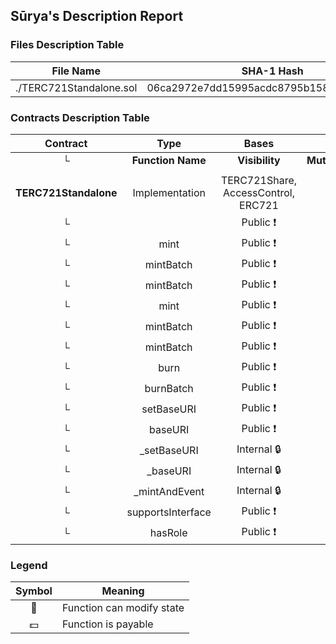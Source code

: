 ## Sūrya's Description Report

### Files Description Table


|  File Name  |  SHA-1 Hash  |
|-------------|--------------|
| ./TERC721Standalone.sol | 06ca2972e7dd15995acdc8795b15837d97cc82d6 |


### Contracts Description Table


|  Contract  |         Type        |       Bases      |                  |                 |
|:----------:|:-------------------:|:----------------:|:----------------:|:---------------:|
|     └      |  **Function Name**  |  **Visibility**  |  **Mutability**  |  **Modifiers**  |
||||||
| **TERC721Standalone** | Implementation | TERC721Share, AccessControl, ERC721 |||
| └ | <Constructor> | Public ❗️ | 🛑  | ERC721 |
| └ | mint | Public ❗️ | 🛑  | onlyRole |
| └ | mintBatch | Public ❗️ | 🛑  | onlyRole |
| └ | mintBatch | Public ❗️ | 🛑  | onlyRole |
| └ | mint | Public ❗️ | 🛑  | onlyRole |
| └ | mintBatch | Public ❗️ | 🛑  | onlyRole |
| └ | mintBatch | Public ❗️ | 🛑  | onlyRole |
| └ | burn | Public ❗️ | 🛑  | onlyRole |
| └ | burnBatch | Public ❗️ | 🛑  | onlyRole |
| └ | setBaseURI | Public ❗️ | 🛑  | onlyRole |
| └ | baseURI | Public ❗️ |   |NO❗️ |
| └ | _setBaseURI | Internal 🔒 | 🛑  | |
| └ | _baseURI | Internal 🔒 |   | |
| └ | _mintAndEvent | Internal 🔒 | 🛑  | |
| └ | supportsInterface | Public ❗️ |   |NO❗️ |
| └ | hasRole | Public ❗️ |   |NO❗️ |


### Legend

|  Symbol  |  Meaning  |
|:--------:|-----------|
|    🛑    | Function can modify state |
|    💵    | Function is payable |
